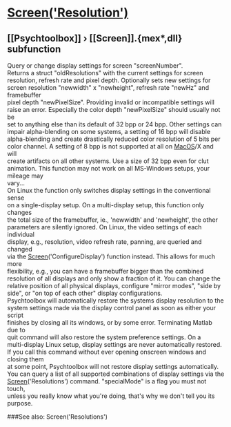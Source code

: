 # [Screen('Resolution')](Screen-Resolution) 
## [[Psychtoolbox]] &#8250; [[Screen]].{mex*,dll} subfunction


Query or change display settings for screen "screenNumber".  
Returns a struct "oldResolutions" with the current settings for screen  
resolution, refresh rate and pixel depth. Optionally sets new settings for  
screen resolution "newwidth" x "newheight", refresh rate "newHz" and framebuffer  
pixel depth "newPixelSize". Providing invalid or incompatible settings will  
raise an error. Especially the color depth "newPixelSize" should usually not be  
set to anything else than its default of 32 bpp or 24 bpp. Other settings can  
impair alpha-blending on some systems, a setting of 16 bpp will disable  
alpha-blending and create drastically reduced color resolution of  5 bits per  
color channel. A setting of 8 bpp is not supported at all on [MacOS](MacOS)/X and will  
create artifacts on all other systems. Use a size of 32 bpp even for clut  
animation. This function may not work on all MS-Windows setups, your mileage may  
vary...  
On Linux the function only switches display settings in the conventional sense  
on a single-display setup. On a multi-display setup, this function only changes  
the total size of the framebuffer, ie., 'newwidth' and 'newheight', the other  
parameters are silently ignored. On Linux, the video settings of each individual  
display, e.g., resolution, video refresh rate, panning, are queried and changed  
via the [Screen](Screen)('ConfigureDisplay') function instead. This allows for much more  
flexibility, e.g., you can have a framebuffer bigger than the combined  
resolution of all displays and only show a fraction of it. You can change the  
relative position of all physical displays, configure "mirror modes", "side by  
side", or "on top of each other" display configurations.  
Psychtoolbox will automatically restore the systems display resolution to the  
system settings made via the display control panel as soon as either your script  
finishes by closing all its windows, or by some error. Terminating Matlab due to  
quit command will also restore the system preference settings. On a  
multi-display Linux setup, display settings are never automatically restored.  
If you call this command without ever opening onscreen windows and closing them  
at some point, Psychtoolbox will not restore display settings automatically.  
You can query a list of all supported combinations of display settings via the  
[Screen](Screen)('Resolutions') command. "specialMode" is a flag you must not touch,  
unless you really know what you're doing, that's why we don't tell you its  
purpose.  


###See also:
Screen('Resolutions')
